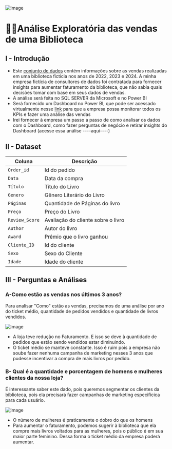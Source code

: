 ![image](https://github.com/user-attachments/assets/4f2c68b3-72b2-4bf8-836f-3ead24bbd590)


# 🦸‍♂️Análise Exploratória das vendas de uma Biblioteca

## I - Introdução
- Este [conjunto de dados](https://github.com/massis93/Projetos_Analise_Dados/blob/main/SQL/An%C3%A1lise%20de%20Vendas%20Biblioteca/sales.csv) contém informações sobre as vendas realizadas em uma biblioteca fictícia nos anos de 2022, 2023 e 2024. A minha empresa fictícia de consultores de dados foi contratada para fornecer insights para aumentar faturamento da biblioteca, que não sabia quais decisões tomar com base em seus dados de vendas.
- A análise será feita no SQL SERVER da Microsoft e no Power BI
- Será fornecido um Dashboard no Power BI, que pode ser acessado virtualmente nesse [link](https://app.powerbi.com/view?r=eyJrIjoiZmE5ZGE0YmMtNGRlMC00NjFmLWI4NzItOThkZmMzODc4ZmVmIiwidCI6IjRmZDUyYzZkLTcwMDctNDc1NS04NWZhLTI1Zjg2ZTcxYWVjNyJ9) para que a empresa possa monitorar todos os KPIs e fazer uma análise das vendas
- Irei fornecer à empresa um passo a passo de como analisar os dados com o Dashboard, como fazer perguntas de negócio e retirar insights do Dashboard (acesse essa análise ----aqui----) 


## II - Dataset

| Coluna          | Descrição                                                  
|-|-|                            
| `Order_id`        | Id do pedido                                          
| `Data` | Data da compra            
| `Título`       | Título do Livro
| `Genero`    	  | Gênero Literário do Livro
| `Páginas`    	  | Quantidade de Páginas do livro
| `Preço`    	  | Preço do Livro
| `Review_Score`    	  | Avaliação do cliente sobre o livro
| `Author`    	  | Autor do livro
| `Award`    	  | Prêmio que o livro ganhou
| `Cliente_ID`    	  | Id do cliente
| `Sexo`    	  | Sexo do Cliente
| `Idade`    	  | Idade do cliente



## III - Perguntas e Análises

### A-Como estão as vendas nos últimos 3 anos?

Para analisar "Como" estão as vendas, precisamos de uma análise por ano do ticket médio, quantidade de pedidos vendidos e quantidade de livros vendidos. 

![image](https://github.com/user-attachments/assets/8ba6b72d-e6cb-442f-be57-2089a35eff1b)

- A loja teve redução no Faturamento. E isso se deve à quantidade de pedidos que estão sendo vendidos estar diminuindo. 
- O ticket médio se manteve constante. Isso é ruim pois a empresa não soube fazer nenhuma campanha de marketing nesses 3 anos que pudesse incentivar a compra de mais livros por pedido. 

### B- Qual é a quantidade e porcentagem de homens e mulheres clientes da nossa loja?

É interessante saber este dado, pois queremos segmentar os clientes da biblioteca, pois ela precisará fazer campanhas de marketing especifícica para cada usuário.

![image](https://github.com/user-attachments/assets/c257ec87-7045-4b1f-9b0d-5ab37bdfb3b5)

- O número de mulheres é praticamente o dobro do que os homens
- Para aumentar o faturamento, podemos sugerir à biblioteca que ela compre mais livros voltados para as mulheres, pois o público é em sua maior parte feminino. Dessa forma o ticket médio da empresa poderá aumentar.







  



  









